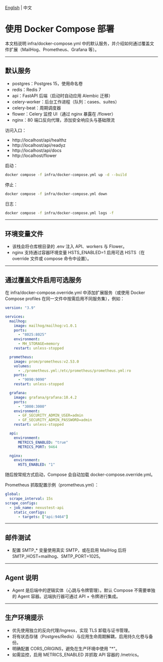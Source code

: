[English](../../en/deploy/docker-compose.md) | 中文

# 使用 Docker Compose 部署

本文档说明 infra/docker-compose.yml 中的默认服务，并介绍如何通过覆盖文件扩展（MailHog、Prometheus、Grafana 等）。

---

## 默认服务

- postgres：Postgres 15，使用命名卷
- redis：Redis 7
- api：FastAPI 后端（启动时自动应用 Alembic 迁移）
- celery-worker：后台工作进程（队列：cases、suites）
- celery-beat：周期调度器
- flower：Celery 监控 UI（通过 nginx 暴露在 /flower）
- nginx：80 端口反向代理，添加安全响应头与基础限流

访问入口：
- http://localhost/api/healthz
- http://localhost/api/readyz
- http://localhost/api/docs
- http://localhost/flower

启动：
```bash
docker compose -f infra/docker-compose.yml up -d --build
```

停止：
```bash
docker compose -f infra/docker-compose.yml down
```

日志：
```bash
docker compose -f infra/docker-compose.yml logs -f
```

---

## 环境变量文件

- 该栈会将仓库根目录的 .env 注入 API、workers 与 Flower。
- nginx 支持通过容器环境变量 HSTS_ENABLED=1 启用可选 HSTS（在 override 文件或 compose 命令中设置）。

---

## 通过覆盖文件启用可选服务

在 infra/docker-compose.override.yml 中添加扩展服务（或使用 Docker Compose profiles 在同一文件中按需启用不同服务集），例如：

```yaml
version: "3.9"

services:
  mailhog:
    image: mailhog/mailhog:v1.0.1
    ports:
      - "8025:8025"
    environment:
      - MH_STORAGE=memory
    restart: unless-stopped

  prometheus:
    image: prom/prometheus:v2.53.0
    volumes:
      - ./prometheus.yml:/etc/prometheus/prometheus.yml:ro
    ports:
      - "9090:9090"
    restart: unless-stopped

  grafana:
    image: grafana/grafana:10.4.2
    ports:
      - "3000:3000"
    environment:
      - GF_SECURITY_ADMIN_USER=admin
      - GF_SECURITY_ADMIN_PASSWORD=admin
    restart: unless-stopped

  api:
    environment:
      METRICS_ENABLED: "true"
      METRICS_PORT: 9464

  nginx:
    environment:
      HSTS_ENABLED: "1"
```

随后按常规方式启动，Compose 会自动加载 docker-compose.override.yml。

Prometheus 抓取配置示例（prometheus.yml）：
```yaml
global:
  scrape_interval: 15s
scrape_configs:
  - job_name: nexustest-api
    static_configs:
      - targets: ["api:9464"]
```

---

## 邮件测试

- 配置 SMTP_* 变量使用真实 SMTP，或在启用 MailHog 后将 SMTP_HOST=mailhog、SMTP_PORT=1025。

---

## Agent 说明

- Agent 是后端中的逻辑实体（心跳与令牌管理）。默认 Compose 不需要单独的 Agent 容器。远端执行器可通过 API + 令牌进行集成。

---

## 生产环境提示

- 优先使用独立的反向代理/Ingress，实现 TLS 卸载与证书管理。
- 将有状态存储（Postgres/Redis）与应用生命周期解耦，启用持久化卷与备份。
- 明确配置 CORS_ORIGINS，避免在生产环境中使用 "*"。
- 如需监控，启用 METRICS_ENABLED 并抓取 API 容器的 /metrics。
